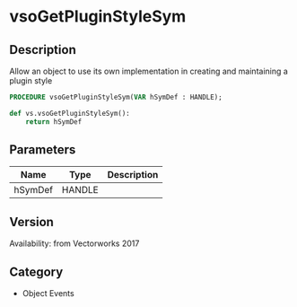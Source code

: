 # vsoGetPluginStyleSym

## Description
Allow an object to use its own implementation in creating and maintaining a plugin style

```pascal
PROCEDURE vsoGetPluginStyleSym(VAR hSymDef : HANDLE);
```

```python
def vs.vsoGetPluginStyleSym():
    return hSymDef
```

## Parameters
|Name|Type|Description|
|---|---|---|
|hSymDef|HANDLE|   |

## Version
Availability: from Vectorworks 2017

## Category
* Object Events


